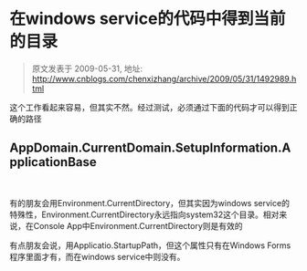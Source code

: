 # 在windows service的代码中得到当前的目录 
> 原文发表于 2009-05-31, 地址: http://www.cnblogs.com/chenxizhang/archive/2009/05/31/1492989.html 


这个工作看起来容易，但其实不然。经过测试，必须通过下面的代码才可以得到正确的路径

 **AppDomain.CurrentDomain.SetupInformation.ApplicationBase**
------------------------------------------------------------

  

 有的朋友会用Environment.CurrentDirectory，但其实因为windows service的特殊性，Environment.CurrentDirectory永远指向system32这个目录。相对来说，在Console App中Environment.CurrentDirectory则是有效的

 有点朋友会说，用Applicatio.StartupPath，但这个属性只有在Windows Forms程序里面才有，而在windows service中则没有。

